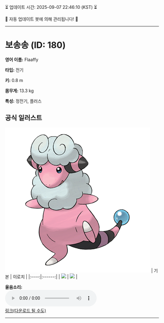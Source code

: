 
⏳ 업데이트 시간: 2025-09-07 22:46:10 (KST) ⏳

🤖 자동 업데이트 봇에 의해 관리됩니다! 🤖

---

# 보송송 (ID: 180)
**영어 이름:** Flaaffy

**타입:** 전기

**키:** 0.8 m

**몸무게:** 13.3 kg

**특성:** 정전기, 플러스

## 공식 일러스트
![](https://raw.githubusercontent.com/PokeAPI/sprites/master/sprites/pokemon/other/official-artwork/180.png)
| 기본 | 이로치 |
|:----:|:------:|
| <img src="http://play.pokemonshowdown.com/sprites/ani/flaaffy.gif" width="200"> | <img src="http://play.pokemonshowdown.com/sprites/ani-shiny/flaaffy.gif" width="200"> |

**울음소리:**<br><audio controls src="https://raw.githubusercontent.com/PokeAPI/cries/main/cries/pokemon/latest/180.ogg"></audio><br> [링크(다운로드 될 수도)](https://raw.githubusercontent.com/PokeAPI/cries/main/cries/pokemon/latest/180.ogg)


---
